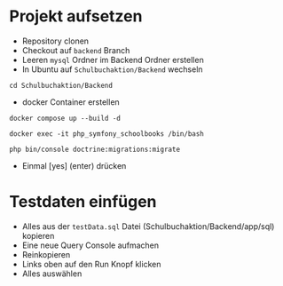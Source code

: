# Projekt aufsetzen

* Repository clonen
* Checkout auf `backend` Branch
* Leeren `mysql` Ordner im Backend Ordner erstellen
* In Ubuntu auf `Schulbuchaktion/Backend` wechseln
```shell
cd Schulbuchaktion/Backend
```
* docker Container erstellen
```shell
docker compose up --build -d
```
```shell
docker exec -it php_symfony_schoolbooks /bin/bash
```
```shell
php bin/console doctrine:migrations:migrate
```
* Einmal [yes] (enter) drücken

# Testdaten einfügen

* Alles aus der `testData.sql` Datei (Schulbuchaktion/Backend/app/sql) kopieren
* Eine neue Query Console aufmachen
* Reinkopieren
* Links oben auf den Run Knopf klicken
* Alles auswählen